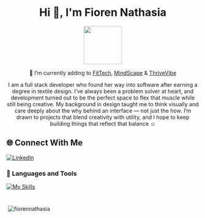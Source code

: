 <h1 align="center">Hi 👋, I'm Fioren Nathasia</h1>
<div align="center">
  <img src="https://media.giphy.com/media/M9gbBd9nbDrOTu1Mqx/giphy.gif" width="100"/>
</div>

<div align="center"> 

  🔭 I’m currently adding to [FitTech](https://github.com/FiorenNathasia/fittech-frontend), [MindScape](https://github.com/FiorenNathasia/mindscape-frontend) & [ThriveVibe](https://github.com/FiorenNathasia/thrivevibe-frontend)

</div>

<div align="center">

I am a full stack developer who found her way into software after earning a degree in textile design. I’ve always been a problem solver at heart, and development turned out to be the perfect space to flex that muscle while still being creative. My background in design taught me to think visually and care deeply about the why behind an interface — not just the how. I’m drawn to projects that blend creativity with utility, and I hope to keep building things that reflect that balance ☺️


</div>

## 🌐 Connect With Me
[![LinkedIn](https://skillicons.dev/icons?i=linkedin)](https://linkedin.com/in/fiorennathasia)


### 🧰 Languages and Tools

[![My Skills](https://skillicons.dev/icons?i=js,nodejs,react,express,html,css,sass,github,git,mysql,ps)](https://skillicons.dev)



#

<p>&nbsp;<img align="center" src="https://github-readme-stats.vercel.app/api?username=fiorennathasia&show_icons=true&locale=en" alt="fiorennathasia" /></p>
